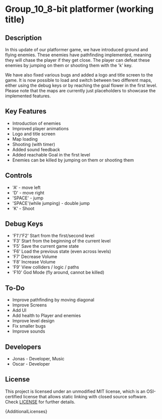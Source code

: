 # Group_10_8-bit platformer (working title)

## Description

In this update of our platformer game, we have introduced ground and flying enemies. These enemies have pathfinding implemented, meaning they will chase the player if they get close. The player can defeat these enemies by jumping on them or shooting them with the 'k' key.

We have also fixed various bugs and added a logo and title screen to the game. It is now possible to load and switch between two different maps, either using the debug keys or by reaching the goal flower in the first level. Please note that the maps are currently just placeholders to showcase the implemented features.

## Key Features

 - Introduction of enemies
 - Improved player animations 
 - Logo and title screen
 - Map loading
 - Shooting (with timer)
 - Added sound feedback
 - Added reachable Goal in the first level
 - Enemies can be killed by jumping on them or shooting them
 
## Controls

 - 'A' - move left
 - 'D' - move right
 - 'SPACE' - jump
 - 'SPACE'(while jumping) - double jump
 - 'K' - Shoot  
    
## Debug Keys
- 'F1'/'F2' Start from the first/second level
- 'F3' Start from the beginning of the current level
- 'F5' Save the current game state
- 'F6' Load the previous state (even across levels)
- 'F7' Decrease Volume
- 'F8' Increase Volume
- 'F9' View colliders / logic / paths
- 'F10' God Mode (fly around, cannot be killed)

## To-Do
- Improve pathfinding by moving diagonal
- Improve Screens
- Add UI
- Add health to Player and enemies
- Improve level design
- Fix smaller bugs
- Improve sounds

## Developers

 - Jonas - Developer, Music
 - Oscar - Developer
 

## License

This project is licensed under an unmodified MIT license, which is an OSI-certified license that allows static linking with closed source software. Check [LICENSE](LICENSE) for further details.

{AdditionalLicenses}
